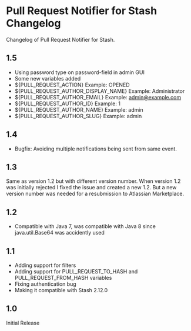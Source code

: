 # Pull Request Notifier for Stash Changelog

Changelog of Pull Request Notifier for Stash.

## 1.5
* Using password type on password-field in admin GUI
* Some new variables added
 * ${PULL_REQUEST_ACTION} Example: OPENED
 * ${PULL_REQUEST_AUTHOR_DISPLAY_NAME} Example: Administrator
 * ${PULL_REQUEST_AUTHOR_EMAIL} Example: admin@example.com
 * ${PULL_REQUEST_AUTHOR_ID} Example: 1
 * ${PULL_REQUEST_AUTHOR_NAME} Example: admin
 * ${PULL_REQUEST_AUTHOR_SLUG} Example: admin

## 1.4
* Bugfix: Avoiding multiple notifications being sent from same event.

## 1.3
Same as version 1.2 but with different version number. When version 1.2 was initially rejected I fixed the issue and created a new 1.2. But a new version number was needed for a resubmission to Atlassian Marketplace.

## 1.2
* Compatible with Java 7, was compatible with Java 8 since java.util.Base64 was accidently used

## 1.1
* Adding support for filters
* Adding support for PULL_REQUEST_TO_HASH and PULL_REQUEST_FROM_HASH variables
* Fixing authentication bug
* Making it compatible with Stash 2.12.0

## 1.0
Initial Release

